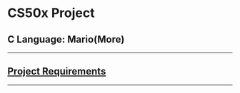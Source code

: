 # CS50x Project
## C Language: Mario(More)

---

## [Project Requirements](https://cs50.harvard.edu/x/2020/psets/1/mario/more/)

---